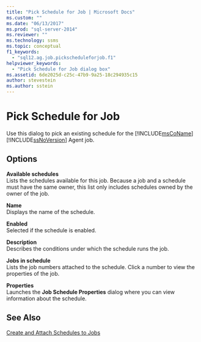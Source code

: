 ```yaml
---
title: "Pick Schedule for Job | Microsoft Docs"
ms.custom: ""
ms.date: "06/13/2017"
ms.prod: "sql-server-2014"
ms.reviewer: ""
ms.technology: ssms
ms.topic: conceptual
f1_keywords: 
  - "sql12.ag.job.pickscheduleforjob.f1"
helpviewer_keywords: 
  - "Pick Schedule for Job dialog box"
ms.assetid: 6de2025d-c25c-47b9-9a25-18c294935c15
author: stevestein
ms.author: sstein
---
```

# Pick Schedule for Job
  Use this dialog to pick an existing schedule for the [!INCLUDE[msCoName](../../includes/msconame-md.md)] [!INCLUDE[ssNoVersion](../../includes/ssnoversion-md.md)] Agent job.  
  
## Options  
 **Available schedules**  
 Lists the schedules available for this job. Because a job and a schedule must have the same owner, this list only includes schedules owned by the owner of the job.  
  
 **Name**  
 Displays the name of the schedule.  
  
 **Enabled**  
 Selected if the schedule is enabled.  
  
 **Description**  
 Describes the conditions under which the schedule runs the job.  
  
 **Jobs in schedule**  
 Lists the job numbers attached to the schedule. Click a number to view the properties of the job.  
  
 **Properties**  
 Launches the **Job Schedule Properties** dialog where you can view information about the schedule.  
  
## See Also  
 [Create and Attach Schedules to Jobs](create-and-attach-schedules-to-jobs.md)  
  
  
